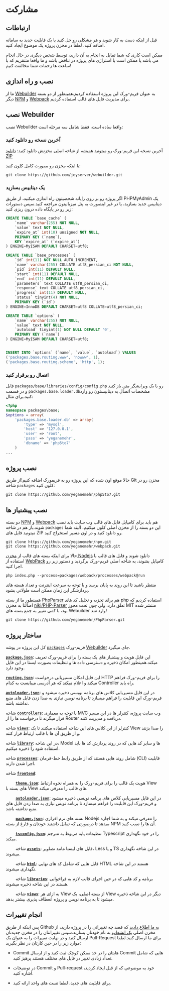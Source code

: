 مشارکت
==========

ارتباطات
-----------
قبل از اینکه دست به کار شوید و هر مشکلی رو حل کنید یا یک قابلیت جدید به سامانه اضافه کنید، لطفا در مخزن پروژه یک موضوع ایجاد کنید.

ممکن است کاری که شما تمایل به انجام به آن دارید، توسط شخص دیگری در حال انجام می باشد یا ممکن است با استراژی های پروژه در تناقض باشد و ما واقعا متنفریم که با ساعت ها زحمات شما مخالفت کنیم!


نصب و راه اندازی
-----------
ما از [Webuilder](https://github.com/jeyserver/webuilder) به عنوان فریم-ورک این پروژه استفاده کردیم.همینطور از دو بسته دیگر [NPM](https://github.com/yeganemehr/npm) و [Webpack](https://github.com/yeganemehr/webpack) برای مدیریت فایل های قالب استفاده کردیم.

## نصب Webuilder

نصب Webuilder واقعا ساده است، فقط شامل سه مرحله است:

### آخرین نسخه رو دانلود کنید

آخرین نسخه این فریم-ورک رو میتونید همیشه از شاخه اصلی مخزنش دانلود کنید: [دانلود ZIP](https://github.com/jeyserver/webuilder/archive/master.zip)

یا اینکه مخزن رو بصورت کامل کلون کنید:

```
git clone https://github.com/jeyserver/webuilder.git
```

### یک دیتابیس بسازید

اگر پروژه رو بر روی رایانه شخصیتون راه اندازی میکنید، از طریق PHPMyAdmin یک دیتابیس جدید بسازید، یا در غیر اینصورت به پنل میزبانیتون مراجعه کنید.سپس دستورات زیر رو در پایگاه داده درون ریزی کنید:

```sql
CREATE TABLE `base_cache` (
	`name` varchar(255) NOT NULL,
	`value` text NOT NULL,
	`expire_at` int(10) unsigned NOT NULL,
	PRIMARY KEY (`name`),
	KEY `expire_at` (`expire_at`)
) ENGINE=MyISAM DEFAULT CHARSET=utf8;

CREATE TABLE `base_processes` (
	`id` int(11) NOT NULL AUTO_INCREMENT,
	`name` varchar(255) COLLATE utf8_persian_ci NOT NULL,
	`pid` int(11) DEFAULT NULL,
	`start` int(11) DEFAULT NULL,
	`end` int(11) DEFAULT NULL,
	`parameters` text COLLATE utf8_persian_ci,
	`response` text COLLATE utf8_persian_ci,
	`progress` int(11) DEFAULT NULL,
	`status` tinyint(4) NOT NULL,
	PRIMARY KEY (`id`)
) ENGINE=InnoDB DEFAULT CHARSET=utf8 COLLATE=utf8_persian_ci;

CREATE TABLE `options` (
	`name` varchar(255) NOT NULL,
	`value` text NOT NULL,
	`autoload` tinyint(1) NOT NULL DEFAULT '0',
	PRIMARY KEY (`name`)
) ENGINE=MyISAM DEFAULT CHARSET=utf8;


INSERT INTO `options` (`name`, `value`, `autoload`) VALUES
('packages.base.routing.www', 'nowww', 1),
('packages.base.routing.scheme', 'http', 1);
```

### اتصال رو برقرار کنید

فایل `packages/base/libraries/config/config.php` رو با یک ویرایشگر متن باز کنید و در قسمت `packages.base.loader.db`مشخصات اتصال به دیتابیستون رو وارد کنید.برای مثال:

```php
<?php
namespace packages\base;
$options = array(
	'packages.base.loader.db' => array(
		'type' => 'mysql',
		'host' => '127.0.0.1',
		'user' => 'root',
		'pass' => 'yeganemehr',
		'dbname' => 'php5to7'
	)
...
```

## نصب پروژه

حالا موقع اون شده که این پروژه رو به فریمورک اضافه کنیم!از طریق Git مخزن رو در شاخه `packages` کلون کنید:

```
git clone https://github.com/yeganemehr/php5to7.git
```

## نصب پیشنیاز ها

دو بسته [NPM](https://github.com/yeganemehr/npm) و [Webpack](https://github.com/yeganemehr/webpack) هم باید برای کامپایل فایل های قالب وب سایت باید نصب شوند.باز هم در شاخه `packages` این دو بسته را از مخزن اصلی کلون میکنیم، البته شما میتونید فایل های ZIP رو دانلود کنید و در اون مسیر استخراج کنید.

```
git clone https://github.com/yeganemehr/npm.git
git clone https://github.com/yeganemehr/webpack.git
```

حالا برای اینکه بسته های قالب از [مخزن Nodejs](https://www.npmjs.com/) دانلود شوند و فایل های قالب با استفاده از [WebPack](http://webpack.js.org/) کامپایل بشوند، به شاخه اصلی فریم-ورک برگردید و دستور زیر رو اجرا کنید.

```
php index.php --process=packages/webpack/processes/webpack@run
```

منتظر باشید تا این روند به پایان برسد و با توجه به سرعت اینترنت و تعداد هسته های پردازشگر این زمان ممکن است طولانی بشود.

همینطور ما از بسته [PhpParser](https://github.com/yeganemehr/PhpParser) هم برای تجزیه و تحلیل کد های php استفاده کردیم که اصالتا به مخزن [niki/PHP-Parser](https://github.com/nikic/PHP-Parser) تعلق دارد، ولی چون تحت مجوز MIT منتشر شده بود، با کمی تغییر به جمع بسته های Webuilder وارد شد!

```
git clone https://github.com/yeganemehr/PhpParser.git
```

ساختار پروژه
-----------

کل این پروژه در پوشه [`packages`](/packages) فریم-ورک [Webuilder](https://github.com/jeyserver/webuilder) جای میگیرذ.

[**`package.json`**](/package.json): این فایل هویت و پیشنیاز های یک بسته را برای فریم-ورک تعریف میکند.همینطور امکان ذخیره و دسترسی داده ها و تنظیمات بصورت ایستا در این فایل وجود دارد.

[**`routing.json`**](/routing.json): این فایل امکان مسیریابی درخواست HTTP را برای فریم-ورک فراهم میکند و اعلام میکند که هر آدرسی میبایست به کدام Controller راه یابد.

[**`autoloader.json`**](/autoloader.json): در این فایل مسیریابی کلاس های برنامه نویسی ذخیره میشود و فریم-ورک این قابلیت را فراهم میسازد تا برنامه نویس نیازی به صدا زدن فایل های منبع نداشته باشد.

شاخه [**`controllers`**](/controllers): با توجه به معماری MVC وب سایت پروژه، کنترلر ها در این مسیر قرار میگرند تا درخواست ها را از Router دریافت و مدیریت کنند.

شاخه [**`views`**](/views): کنترلر از این کلاس های این شاخه استفاده میکنند تا یک View را صدا بزنند و از طریق آن ها با قالب ارتباط قرار کنند.

شاخه [**`library`**](/library): در این شاخه، Model ها و سایر کد هایی که در روند پردازش کد ها باید استفاده شود را ذخیره میکنیم.

شاخه [**`processes`**](/processes): شامل روند هایی هستند که از طریق رابط خط-فرمان (CLI) قابلیت اجرا شدن دارند.

شاخه [**`frontend`**](/frontend):

&nbsp;&nbsp;&nbsp;&nbsp;&nbsp;&nbsp;&nbsp;&nbsp;[**`theme.json`**](/frontend/theme.json): هویت یک قالب را برای فریم-ورک را به همراه نحوه ارتباط View های بسته با View های قالب را معرفی میکند.

&nbsp;&nbsp;&nbsp;&nbsp;&nbsp;&nbsp;&nbsp;&nbsp;[**`autoloader.json`**](/frontend/autoloader.json): در این فایل مسیریابی کلاس های برنامه نویسی ذخیره میشود و فریم-ورک این قابلیت را فراهم میسازد تا برنامه نویس نیازی به صدا زدن فایل های منبع نداشته باشد.

&nbsp;&nbsp;&nbsp;&nbsp;&nbsp;&nbsp;&nbsp;&nbsp;[**`package.json`**](/frontend/package.json): بسته های نرم افزاری Nodejs را معرفی میکند و به شما اجازه میدهد تا درصورتی که تمایل داشتید خودتان و فارغ از بسته NPM آن ها را نصب کنید.

&nbsp;&nbsp;&nbsp;&nbsp;&nbsp;&nbsp;&nbsp;&nbsp;[**`tsconfig.json`**](/frontend/tsconfig.json): تنظیمات پایه مربوط به مترجم Typescript را در خود نگهداری میکند.

&nbsp;&nbsp;&nbsp;&nbsp;&nbsp;&nbsp;&nbsp;&nbsp;شاخه [**`assets`**](/frontend/assets): فایل های ایستا مانند تصاویر، Less و یا TS در این شاخه نگهداری میشوند.

&nbsp;&nbsp;&nbsp;&nbsp;&nbsp;&nbsp;&nbsp;&nbsp;شاخه [**`html`**](/frontend/html): فایل هایی که شامل کد های نهایی HTML هستند در این شاخه نگهداری میشوند.

&nbsp;&nbsp;&nbsp;&nbsp;&nbsp;&nbsp;&nbsp;&nbsp;شاخه [**`libraries`**](/frontend/libraries): برنامه و کد هایی که در حین اجرای قالب لازم به فراخوانی هستند در این شاخه ذخیره میشوند.

&nbsp;&nbsp;&nbsp;&nbsp;&nbsp;&nbsp;&nbsp;&nbsp;شاخه [**`views`**](/frontend/views): به ازای هر View از بسته اصلی، یک View دیگر در این شاخه ذخیره میشود تا به برنامه نویس و پروژه انعطاف پذیری بیشتر بدهد.

انجام تغییرات
----------

پس اینکه از طریق Github [به ما اطلاع دادید](#ارتباطات) که قصد چه تغییراتی را در پروژه دارید، از مخزن اصلی [یک انشعاب](https://github.com/yeganemehr/php5to7/fork) به نام خودتان بسازید.سپس تغییراتتان را در مخزن جدیدتان ارسال کنید و در نهایت تغییرات را به عنوان یک Pull-Request برای ما ارسال کنید.لطفا موارد زیر را در حین کارتان در نظر بگیرید:

*   Commit هایتان را در حد ممکن کوچک ثبت کنید و از ارسال Commit هایی که شامل تعداد زیادی تغییر در فایل های مختلف هستند پرهیز کنید.

*   در توضیحات Commit و Pull-request خود به موضوعی که از قبل ایجاد کردید، اشاره کنید.
*   برای قابلیت های جدید، لطفا تست های واحد ارائه کنید.